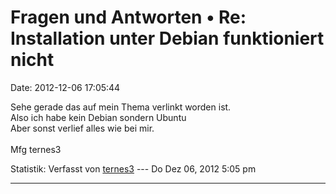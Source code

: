 Fragen und Antworten • Re: Installation unter Debian funktioniert nicht
=======================================================================

Date: 2012-12-06 17:05:44

Sehe gerade das auf mein Thema verlinkt worden ist.\
Also ich habe kein Debian sondern Ubuntu\
Aber sonst verlief alles wie bei mir.\
\
Mfg ternes3

Statistik: Verfasst von
[ternes3](http://forum.yacy-websuche.de/memberlist.php?mode=viewprofile&u=8850)
--- Do Dez 06, 2012 5:05 pm

------------------------------------------------------------------------
